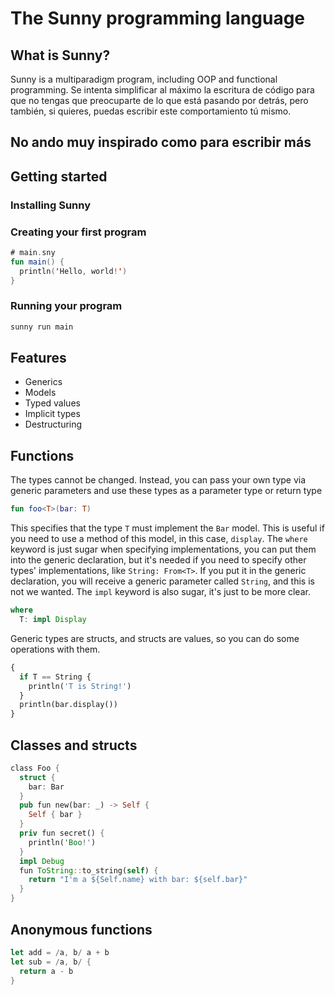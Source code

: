 # The Sunny programming language

## What is Sunny?
Sunny is a multiparadigm program, including OOP and functional programming.
Se intenta simplificar al máximo la escritura de código para que no tengas que
preocuparte de lo que está pasando por detrás, pero también, si quieres,
puedas escribir este comportamiento tú mismo.

## No ando muy inspirado como para escribir más

## Getting started
### Installing Sunny
### Creating your first program
```kotlin
# main.sny
fun main() {
  println('Hello, world!')
}
```
### Running your program
```bash
sunny run main
```

## Features
- Generics
- Models
- Typed values
- Implicit types
- Destructuring

## Functions
The types cannot be changed. Instead, you can pass your own type
via generic parameters and use these types as a parameter type or return type
```kotlin
fun foo<T>(bar: T)
```
This specifies that the type `T` must implement the `Bar` model.
This is useful if you need to use a method of this model,
in this case, `display`.
The `where` keyword is just sugar when specifying implementations,
you can put them into the generic declaration, but it's needed
if you need to specify other types' implementations,
like `String: From<T>`. If you put it in the generic declaration,
you will receive a generic parameter called `String`, and this is
not we wanted.
The `impl` keyword is also sugar, it's just to be more clear.
```rust
where
  T: impl Display
```
Generic types are structs, and structs are values,
so you can do some operations with them.
```python
{
  if T == String {
    println('T is String!')
  }
  println(bar.display())
}
```

## Classes and structs
```rust
class Foo {
  struct {
    bar: Bar
  }
  pub fun new(bar: _) -> Self {
    Self { bar }
  }
  priv fun secret() {
    println('Boo!')
  }
  impl Debug
  fun ToString::to_string(self) {
    return "I'm a ${Self.name} with bar: ${self.bar}"
  }
}
```

## Anonymous functions
```rust
let add = /a, b/ a + b
let sub = /a, b/ {
  return a - b
}
```

